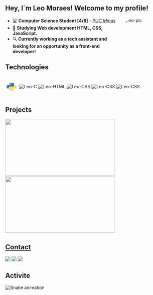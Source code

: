 ## Hey, l´m Leo Moraes! Welcome to my profile! 

<img align="right" alt="Leo-pic" height="135" width="135" style="border-radius:50px;" src="https://cdn.discordapp.com/attachments/952690717468262510/952690990475530331/icon_leo_gif.gif">

-  :computer: **Computer Science Student [4/8]** - [_PUC Minas_](https://www.pucpcaldas.br/)
-  :page_facing_up: **Studying Web development HTML, CSS, JavaScript.** 
-  :mag: **Currently working as a tech assistant and looking for an opportunity as a front-end developer!**

## Technologies

<div style="display: inline_block"><br>
  <img align="center" alt="Leo-Python" height="30" width="40" src="https://raw.githubusercontent.com/devicons/devicon/master/icons/python/python-original.svg">
  <img align="center" alt="Leo-C" height="30" width="40" src="https://cdn.jsdelivr.net/gh/devicons/devicon/icons/c/c-original.svg">
  <img align="center" alt="Leo-HTML" height="30" width="40" src="https://cdn.jsdelivr.net/gh/devicons/devicon/icons/html5/html5-original-wordmark.svg" />
  <img align="center" alt="Leo-CSS" height="30" width="40" src="https://cdn.jsdelivr.net/gh/devicons/devicon/icons/css3/css3-original-wordmark.svg" />
  <img align="center" alt="Leo-CSS" height="30" width="40" src="https://cdn.jsdelivr.net/gh/devicons/devicon/icons/javascript/javascript-original.svg" />
  <img align="center" alt="Leo-CSS" height="30" width="40" src="https://cdn.jsdelivr.net/gh/devicons/devicon/icons/git/git-original.svg" />
</div>

<br>

## Projects

<div>
  <a href="https://github.com/developerleomoraes">
  <img height="180em" width="350em" 
       src="https://github-readme-stats.vercel.app/api?username=developerleomoraes&show_icons=true&theme=dark&include_all_commits=true&count_private=true"/>
  <img height="180em" width="350em" 
       src="https://github-readme-stats.vercel.app/api/top-langs/?username=developerleomoraes&layout=compact&langs_count=7&theme=dark"/>
</div>


## Contact
  
<div> 
  <a href="https://www.instagram.com/_leomooraes/" target="_blank"><img src="https://img.shields.io/badge/-Instagram-%23E4405F?style=for-the-badge&logo=instagram&logoColor=white" target="_blank"></a> 
  <a href = "mailto:developerleo.it@gmail.com"><img src="https://img.shields.io/badge/-Gmail-%23333?style=for-the-badge&logo=gmail&logoColor=white" target="_blank"></a>
  <a href="https://www.linkedin.com/in/developerleoit/" target="_blank"><img src="https://img.shields.io/badge/-LinkedIn-%230077B5?style=for-the-badge&logo=linkedin&logoColor=white" target="_blank"></a> 
  
## Activite
 
![Snake animation](https://github.com/developerleomoraes/developerleomoraes/blob/output/github-contribution-grid-snake.svg)
 
</div>
